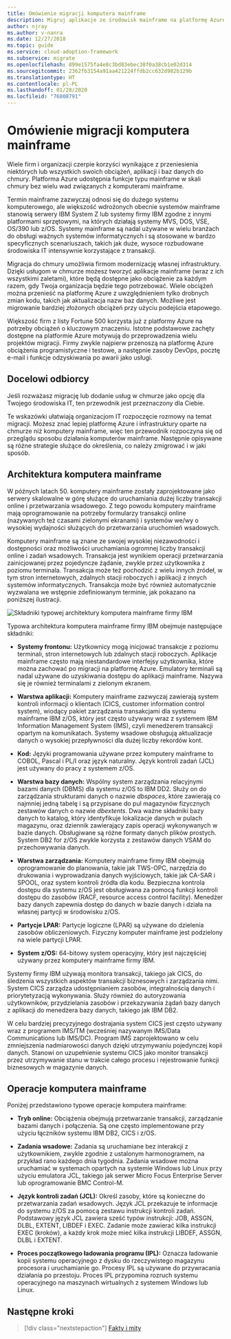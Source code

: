 ```yaml
---
title: Omówienie migracji komputera mainframe
description: Migruj aplikacje ze środowisk mainframe na platformę Azure, czyli sprawdzoną, wysoce dostępną i skalowalną infrastrukturę dla systemów, które obecnie działają na komputerach mainframe.
author: njray
ms.author: v-nanra
ms.date: 12/27/2018
ms.topic: guide
ms.service: cloud-adoption-framework
ms.subservice: migrate
ms.openlocfilehash: 899e1575fa4e8c3bd83ebec38f0a38cb1e02d314
ms.sourcegitcommit: 2362fb3154a91aa421224ffdb2cc632d982b129b
ms.translationtype: HT
ms.contentlocale: pl-PL
ms.lasthandoff: 01/28/2020
ms.locfileid: "76808791"
---
```

# <a name="mainframe-migration-overview"></a>Omówienie migracji komputera mainframe

Wiele firm i organizacji czerpie korzyści wynikające z przeniesienia niektórych lub wszystkich swoich obciążeń, aplikacji i baz danych do chmury. Platforma Azure udostępnia funkcje typu mainframe w skali chmury bez wielu wad związanych z komputerami mainframe.

Termin mainframe zazwyczaj odnosi się do dużego systemu komputerowego, ale większość wdrożonych obecnie systemów mainframe stanowią serwery IBM System Z lub systemy firmy IBM zgodne z innymi platformami sprzętowymi, na których działają systemy MVS, DOS, VSE, OS/390 lub z/OS. Systemy mainframe są nadal używane w wielu branżach do obsługi ważnych systemów informatycznych i są stosowane w bardzo specyficznych scenariuszach, takich jak duże, wysoce rozbudowane środowiska IT intensywnie korzystające z transakcji.

Migracja do chmury umożliwia firmom modernizację własnej infrastruktury. Dzięki usługom w chmurze możesz tworzyć aplikacje mainframe (wraz z ich wszystkimi zaletami), które będą dostępne jako obciążenie za każdym razem, gdy Twoja organizacja będzie tego potrzebować. Wiele obciążeń można przenieść na platformę Azure z uwzględnieniem tylko drobnych zmian kodu, takich jak aktualizacja nazw baz danych. Możliwe jest migrowanie bardziej złożonych obciążeń przy użyciu podejścia etapowego.

Większość firm z listy Fortune 500 korzysta już z platformy Azure na potrzeby obciążeń o kluczowym znaczeniu. Istotne podstawowe zachęty dostępne na platformie Azure motywują do przeprowadzenia wielu projektów migracji. Firmy zwykle najpierw przenoszą na platformę Azure obciążenia programistyczne i testowe, a następnie zasoby DevOps, pocztę e-mail i funkcje odzyskiwania po awarii jako usługi.

## <a name="intended-audience"></a>Docelowi odbiorcy

Jeśli rozważasz migrację lub dodanie usług w chmurze jako opcję dla Twojego środowiska IT, ten przewodnik jest przeznaczony dla Ciebie.

Te wskazówki ułatwiają organizacjom IT rozpoczęcie rozmowy na temat migracji. Możesz znać lepiej platformę Azure i infrastruktury oparte na chmurze niż komputery mainframe, więc ten przewodnik rozpoczyna się od przeglądu sposobu działania komputerów mainframe. Następnie opisywane są różne strategie służące do określenia, co należy zmigrować i w jaki sposób.

## <a name="mainframe-architecture"></a>Architektura komputera mainframe

W późnych latach 50. komputery mainframe zostały zaprojektowane jako serwery skalowalne w górę służące do uruchamiania dużej liczby transakcji online i przetwarzania wsadowego. Z tego powodu komputery mainframe mają oprogramowanie na potrzeby formularzy transakcji online (nazywanych też czasami zielonymi ekranami) i systemów we/wy o wysokiej wydajności służących do przetwarzania uruchomień wsadowych.

Komputery mainframe są znane ze swojej wysokiej niezawodności i dostępności oraz możliwości uruchamiania ogromnej liczby transakcji online i zadań wsadowych. Transakcja jest wynikiem operacji przetwarzania zainicjowanej przez pojedyncze żądanie, zwykle przez użytkownika z poziomu terminala. Transakcja może też pochodzić z wielu innych źródeł, w tym stron internetowych, zdalnych stacji roboczych i aplikacji z innych systemów informatycznych. Transakcja może być również automatycznie wyzwalana we wstępnie zdefiniowanym terminie, jak pokazano na poniższej ilustracji.

![Składniki typowej architektury komputera mainframe firmy IBM](../../_images/mainframe-migration/mainframe-architecture.png)

Typowa architektura komputera mainframe firmy IBM obejmuje następujące składniki:

- **Systemy frontonu:** Użytkownicy mogą inicjować transakcje z poziomu terminali, stron internetowych lub zdalnych stacji roboczych. Aplikacje mainframe często mają niestandardowe interfejsy użytkownika, które można zachować po migracji na platformę Azure. Emulatory terminali są nadal używane do uzyskiwania dostępu do aplikacji mainframe. Nazywa się je również terminalami z zielonym ekranem.

- **Warstwa aplikacji:** Komputery mainframe zazwyczaj zawierają system kontroli informacji o klientach (CICS, customer information control system), wiodący pakiet zarządzania transakcjami dla systemu mainframe IBM z/OS, który jest często używany wraz z systemem IBM Information Management System (IMS), czyli menedżerem transakcji opartym na komunikatach. Systemy wsadowe obsługują aktualizacje danych o wysokiej przepływności dla dużej liczby rekordów kont.

- **Kod:** Języki programowania używane przez komputery mainframe to COBOL, Pascal i PL/I oraz język naturalny. Język kontroli zadań (JCL) jest używany do pracy z systemem z/OS.

- **Warstwa bazy danych:** Wspólny system zarządzania relacyjnymi bazami danych (DBMS) dla systemu z/OS to IBM DD2. Służy on do zarządzania strukturami danych o nazwie *dbspaces*, które zawierają co najmniej jedną tabelę i są przypisane do pul magazynów fizycznych zestawów danych o nazwie *dbextents*. Dwa ważne składniki bazy danych to katalog, który identyfikuje lokalizacje danych w pulach magazynu, oraz dziennik zawierający zapis operacji wykonywanych w bazie danych. Obsługiwane są różne formaty danych plików prostych. System DB2 for z/OS zwykle korzysta z zestawów danych VSAM do przechowywania danych.

- **Warstwa zarządzania:** Komputery mainframe firmy IBM obejmują oprogramowanie do planowania, takie jak TWS-OPC, narzędzia do drukowania i wyprowadzania danych wyjściowych, takie jak CA-SAR i SPOOL, oraz system kontroli źródła dla kodu. Bezpieczna kontrola dostępu dla systemu z/OS jest obsługiwana za pomocą funkcji kontroli dostępu do zasobów (RACF, resource access control facility). Menedżer bazy danych zapewnia dostęp do danych w bazie danych i działa na własnej partycji w środowisku z/OS.

- **Partycje LPAR:** Partycje logiczne (LPAR) są używane do dzielenia zasobów obliczeniowych. Fizyczny komputer mainframe jest podzielony na wiele partycji LPAR.

- **System z/OS:** 64-bitowy system operacyjny, który jest najczęściej używany przez komputery mainframe firmy IBM.

Systemy firmy IBM używają monitora transakcji, takiego jak CICS, do śledzenia wszystkich aspektów transakcji biznesowych i zarządzania nimi. System CICS zarządza udostępnianiem zasobów, integralnością danych i priorytetyzacją wykonywania. Służy również do autoryzowania użytkowników, przydzielania zasobów i przekazywania żądań bazy danych z aplikacji do menedżera bazy danych, takiego jak IBM DB2.

W celu bardziej precyzyjnego dostrajania system CICS jest często używany wraz z programem IMS/TM (wcześniej nazywanym IMS/Data Communications lub IMS/DC). Program IMS zaprojektowano w celu zmniejszenia nadmiarowości danych dzięki utrzymywaniu pojedynczej kopii danych. Stanowi on uzupełnienie systemu CICS jako monitor transakcji przez utrzymywanie stanu w trakcie całego procesu i rejestrowanie funkcji biznesowych w magazynie danych.

## <a name="mainframe-operations"></a>Operacje komputera mainframe

Poniżej przedstawiono typowe operacje komputera mainframe:

- **Tryb online:** Obciążenia obejmują przetwarzanie transakcji, zarządzanie bazami danych i połączenia. Są one często implementowane przy użyciu łączników systemu IBM DB2, CICS i z/OS.

- **Zadania wsadowe:** Zadania są uruchamiane bez interakcji z użytkownikiem, zwykle zgodnie z ustalonym harmonogramem, na przykład rano każdego dnia tygodnia. Zadania wsadowe można uruchamiać w systemach opartych na systemie Windows lub Linux przy użyciu emulatora JCL, takiego jak serwer Micro Focus Enterprise Server lub oprogramowanie BMC Control-M.

- **Język kontroli zadań (JCL):** Określ zasoby, które są konieczne do przetwarzania zadań wsadowych. Język JCL przekazuje te informacje do systemu z/OS za pomocą zestawu instrukcji kontroli zadań. Podstawowy język JCL zawiera sześć typów instrukcji: JOB, ASSGN, DLBL, EXTENT, LIBDEF i EXEC. Zadanie może zawierać kilka instrukcji EXEC (kroków), a każdy krok może mieć kilka instrukcji LIBDEF, ASSGN, DLBL i EXTENT.

- **Proces początkowego ładowania programu (IPL):**  Oznacza ładowanie kopii systemu operacyjnego z dysku do rzeczywistego magazynu procesora i uruchamianie go. Procesy IPL są używane do przywracania działania po przestoju. Proces IPL przypomina rozruch systemu operacyjnego na maszynach wirtualnych z systemem Windows lub Linux.

## <a name="next-steps"></a>Następne kroki

> [!div class="nextstepaction"]
> [Fakty i mity](./myths-and-facts.md)
